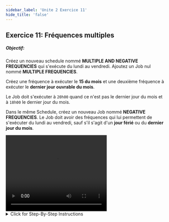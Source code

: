 ```yaml
---
sidebar_label: 'Unite 2 Exercice 11'
hide_title: 'false'
---
```


## Exercice 11: Fréquences multiples

##### Objectif: 

Créez un nouveau schedule nommé **MULTIPLE AND NEGATIVE FREQUENCIES** qui s'exécute du lundi au vendredi. Ajoutez un Job nul nommé **MULTIPLE FREQUENCIES**.

Créez une fréquence à exécuter le **15 du mois** et une deuxième fréquence à exécuter le **dernier jour ouvrable du mois**.

Le Job doit s'exécuter à ```20h00``` quand ce n'est pas le dernier jour du mois et à ```18h00``` le dernier jour du mois.

Dans le même Schedule, créez un nouveau Job nommé **NEGATIVE FREQUENCIES**. Le Job doit avoir des fréquences qui lui permettent de s'exécuter du lundi au vendredi, sauf s'il s'agit d'un **jour férié** ou du **dernier jour du mois**.


<div>
<video width="320" height="240" controls>
  <source src="videobasic/U2E11.mp4" type="video/mp4"></source>
Your browser does not support the video tag.
</video>
</div>

<details>

<summary>Click for Step-By-Step Instructions</summary>

<summary>Cliquez pour obtenir des instructions étape par étape</summary>

1.	**Fréquences multiples**
    * Créez un nouveau schedule
    * Ajoutez un Job null et configurez des fréquences permettant à un Job de s'exécuter le **15 du mois** (jour ouvrable avant) et le **dernier jour ouvrable du mois**.
        * Planification - Semaine de travail de 5 jours
        * Le Job s'exécute à ```20h00``` lorsqu'il n'est pas le dernier jour du mois et à ```18h00``` lorsqu'il s'agit du dernier jour ouvrable du mois.
    * Utilisez le bouton Prévisionnel Global pour afficher les deux fréquences.
        * Le premier listé sera vert et le second sera jaune.
2.	**Fréquences négatives**
    * Dans un nouveau Null Job (même schedule), configurez des fréquences permettant au job de s'exécuter tous les jours du mois, du lundi au vendredi, sauf s'il s'agit d'un jour férié ou du dernier jour du mois.
    * Utilisez le bouton Prévisionnel Global pour afficher les deux fréquences.
  
  :::note
  La *fréquence négative apparaîtra en violet*
  :::

</details>
